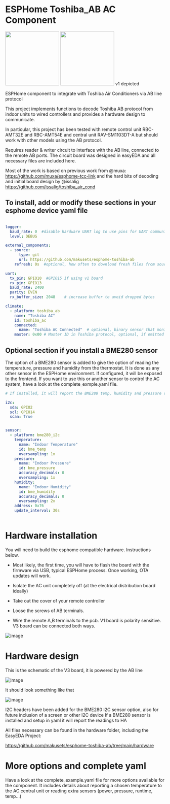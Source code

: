 # ESPHome Toshiba_AB AC Component

<img src="hardware/v1/Final.jpg" width="170">    <img src="hardware/v1/Final2.jpg" width="170"> v1 depicted



ESPHome component to integrate with Toshiba Air Conditioners via AB line protocol


This project implements functions to decode Toshiba AB protocol from indoor units to wired controllers and provides a hardware design to communicate.

In particular, this project has been tested with remote control unit RBC-AMT32E and RBC-AMT54E and central unit RAV-SM1103DT-A but should work with other models using the AB protocol.


Requires reader & writer circuit to interface with the AB line, connected to the remote AB ports. 
The circuit board was designed in easyEDA and all necessary files are included here.

Most of the work is based on previous work from @muxa: https://github.com/muxa/esphome-tcc-link
and the hard bits of decoding and initial board design by @issalig https://github.com/issalig/toshiba_air_cond


## To install, add or modify these sections in your esphome device yaml file

```yaml

logger:
  baud_rate: 0  #disable hardware UART log to use pins for UART communication with the AC unit 
  level: DEBUG

external_components:
  - source:
      type: git
      url: https://github.com/makusets/esphome-toshiba-ab
    refresh: 0s  #optional, how often to download fresh files from source, defaults to 1 day, use 0 to force updates 

uart:
  tx_pin: GPIO10  #GPIO15 if using v1 board
  rx_pin: GPIO13
  baud_rate: 2400
  parity: EVEN
  rx_buffer_size: 2048    # increase buffer to avoid dropped bytes

climate:
  - platform: toshiba_ab
    name: "Toshiba AC"
    id: toshiba_ac
    connected:
      name: "Toshiba AC Connected"  # optional, binary sensor that monitors link with AC
    master: 0x00 # Master ID in Toshiba protocol, optional, if omitted will go into autodetect
```

## Optional section if you install a BME280 sensor

The option of a BME280 sensor is added to give the option of reading the temperature, pressure and humidity from the thermostat. It is done as any other sensor in the ESPHome environment. If configured, it will be exposed to the frontend. If you want to use this or another sensor to control the AC system, have a look at the complete_exmple.yaml file. 

```yaml
# If installed, it will report the BME280 temp, humidity and pressure values

i2c:
  sda: GPIO2
  scl: GPIO14
  scan: True


sensor:
  - platform: bme280_i2c
    temperature:
      name: "Indoor Temperature"
      id: bme_temp
      oversampling: 1x
    pressure:
      name: "Indoor Pressure"
      id: bme_pressure
      accuracy_decimals: 0
      oversampling: 1x
    humidity:
      name: "Indoor Humidity"
      id: bme_humidity
      accuracy_decimals: 0
      oversampling: 2x
    address: 0x76
    update_interval: 30s
    
```

# Hardware installation

You will need to build the esphome compatible hardware. Instructions below.

- Most likely, the first time, you will have to flash the board with the firmware via USB, typical ESPHome process. Once working, OTA updates will work.

- Isolate the AC unit completely off (at the electrical distribution board ideally)
- Take out the cover of your remote controller
- Loose the screws of AB terminals. 
- Wire the remote A,B terminals to the pcb. V1 board is polarity sensitive. V3 board can be connected both ways.

![image](https://github.com/issalig/toshiba_air_cond/blob/master/pcb/remote_back_pcb.jpg)

# Hardware design

This is the schematic of the V3 board, it is powered by the AB line

![image](hardware/v3/v3.png)


It should look something like that

![image](hardware/v3/v3_3D.png)


I2C headers have been added for the BME280 I2C sensor option, also for future inclusion of a screen or other I2C device
If a BME280 sensor is installed and setup in yaml it will report the readings to HA

All files necessary can be found in the hardware folder, including the EasyEDA Project:

https://github.com/makusets/esphome-toshiba-ab/tree/main/hardware

# More options and complete yaml

Have a look at the complete_example.yaml file for more options available for the component. It includes details about reporting a chosen temperature to the AC central unit or reading extra sensors (power, pressure, runtime, temp...)